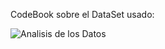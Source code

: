 CodeBook sobre el DataSet usado:

![Analisis de los Datos](https://github.com/rober12/CognitiveSystems-ProjectDevelopment/blob/master/Data/Screenshot%202018-11-27%20at%2018.03.04.png)
